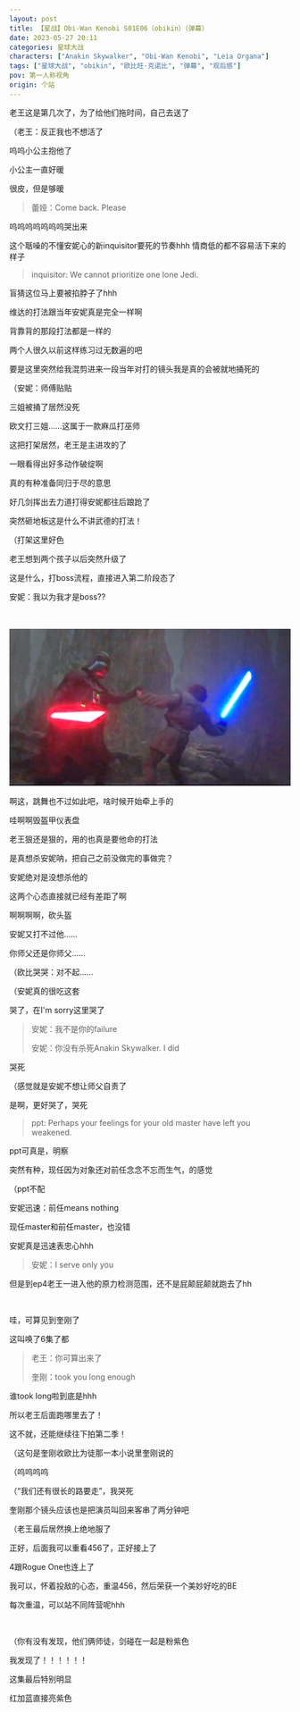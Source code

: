 ```yaml
---
layout: post
title: 【星战】Obi-Wan Kenobi S01E06（obikin）（弹幕）
date: 2023-05-27 20:11
categories: 星球大战
characters: ["Anakin Skywalker", "Obi-Wan Kenobi", "Leia Organa"]
tags: ["星球大战", "obikin", "欧比旺·克诺比", "弹幕", "观后感"]
pov: 第一人称视角
origin: 个站
---
```


老王这是第几次了，为了给他们拖时间，自己去送了

（老王：反正我也不想活了

呜呜小公主抱他了

小公主一直好暖

很皮，但是够暖

> 蕾娅：Come back. Please

呜呜呜呜呜呜呜哭出来

这个聒噪的不懂安妮心的新inquisitor要死的节奏hhh 情商低的都不容易活下来的样子

> inquisitor: We cannot prioritize one lone Jedi.

盲猜这位马上要被掐脖子了hhh

维达的打法跟当年安妮真是完全一样啊

背靠背的那段打法都是一样的

两个人很久以前这样练习过无数遍的吧

要是这里突然给我混剪进来一段当年对打的镜头我是真的会被就地捅死的

（安妮：师傅贴贴

三姐被捅了居然没死

欧文打三姐……这属于一款麻瓜打巫师

这把打架居然，老王是主进攻的了

一眼看得出好多动作破绽啊

真的有种准备同归于尽的意思

好几剑挥出去力道打得安妮都往后踉跄了

突然砸地板这是什么不讲武德的打法！

（打架这里好色

老王想到两个孩子以后突然升级了

这是什么，打boss流程，直接进入第二阶段态了

安妮：我以为我才是boss??

<br><br>
![106-1](https://raw.githubusercontent.com/junesirius/junesirius.github.io/master/assets/images/Star_Wars/obi-wan-kenobi-106-1.jpg)

啊这，跳舞也不过如此吧，啥时候开始牵上手的

哇啊啊毁盔甲仪表盘

老王狠还是狠的，用的也真是要他命的打法

是真想杀安妮呐，把自己之前没做完的事做完？

安妮绝对是没想杀他的

这两个心态直接就已经有差距了啊

啊啊啊啊，砍头盔

安妮又打不过他……

你师父还是你师父……

（欧比哭哭：对不起……

（安妮真的很吃这套

哭了，在I'm sorry这里哭了

> 安妮：我不是你的failure
>
> 安妮：你没有杀死Anakin Skywalker. I did

哭死

（感觉就是安妮不想让师父自责了

是啊，更好哭了，哭死

> ppt: Perhaps your feelings for your old master have left you weakened.

ppt可真是，明察

突然有种，现任因为对象还对前任念念不忘而生气，的感觉

（ppt不配

安妮迅速：前任means nothing

现任master和前任master，也没错

安妮真是迅速表忠心hhh

> 安妮：I serve only you

但是到ep4老王一进入他的原力检测范围，还不是屁颠屁颠就跑去了hh

<br>

哇，可算见到奎刚了

这叫唤了6集了都

> 老王：你可算出来了
>
> 奎刚：took you long enough

谁took long啦到底是hhh

所以老王后面跑哪里去了！

这不就，还能继续往下拍第二季！

（这句是奎刚收欧比为徒那一本小说里奎刚说的

（呜呜呜呜

（“我们还有很长的路要走”，我哭死

奎刚那个镜头应该也是把演员叫回来客串了两分钟吧

（老王最后居然换上绝地服了

正好，后面我可以重看456了，正好接上了

4跟Rogue One也连上了

我可以，怀着投敌的心态，重温456，然后荣获一个美妙好吃的BE

每次重温，可以站不同阵营呢hhh

<br>

（你有没有发现，他们俩师徒，剑碰在一起是粉紫色

我发现了！！！！！！

这集最后特别明显

红加蓝直接亮紫色
